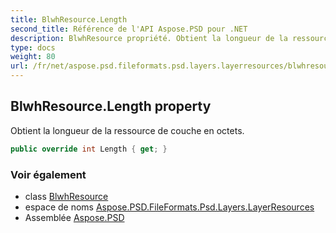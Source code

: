 ```yaml
---
title: BlwhResource.Length
second_title: Référence de l'API Aspose.PSD pour .NET
description: BlwhResource propriété. Obtient la longueur de la ressource de couche en octets.
type: docs
weight: 80
url: /fr/net/aspose.psd.fileformats.psd.layers.layerresources/blwhresource/length/
---
```

## BlwhResource.Length property

Obtient la longueur de la ressource de couche en octets.

```csharp
public override int Length { get; }
```

### Voir également

* class [BlwhResource](../)
* espace de noms [Aspose.PSD.FileFormats.Psd.Layers.LayerResources](../../blwhresource/)
* Assemblée [Aspose.PSD](../../../)


